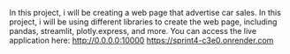 In this project, i will be creating a web page that advertise car sales. In this project, i will be using different libraries to create the web page, including pandas, streamlit, plotly.express, and more.
You can access the live application here: http://0.0.0.0:10000
https://sprint4-c3e0.onrender.com
